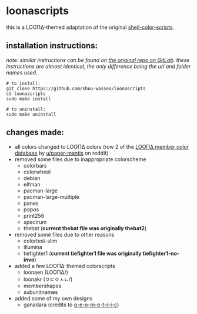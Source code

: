 # loonascripts
this is a LOOΠΔ-themed adaptation of the original [shell-color-scripts](https://github.com/charitarthchugh/shell-color-scripts).

## installation instructions:
_note: similar instructions can be found on [the original repo on GitLab](https://gitlab.com/dwt1/shell-color-scripts/-/blob/master/README.md). these instructions are almost identical, the only difference being the url and folder names used._

    # to install:
    git clone https://github.com/shuu-wasseo/loonascripts
    cd loonascripts
    sudo make install

    # to uninstall:
    sudo make uninstall

## changes made:
- all colors changed to LOOΠΔ colors (row 2 of the [LOOΠΔ member color database](https://docs.google.com/spreadsheets/d/101dgHkOonpbhIw5LFUObFS-SRo2d85WkCex4NtjW6Lg/edit?usp=sharing) by [u/paper-mantis](https://www.reddit.com/user/paper-mantis/) on reddit)
- removed some files due to inappropriate colorscheme
    - colorbars 
    - colorwheel
    - debian
    - elfman 
    - pacman-large 
    - pacman-large-multiple 
    - panes 
    - popos 
    - print256 
    - spectrum 
    - thebat (**current thebat file was originally thebat2**)
- removed some files due to other reasons
    - colortest-slim
    - illumina
    - tiefighter1 (**current tiefighter1 file was originally tiefighter1-no-invo**)
- added a few LOOΠΔ-themed colorscripts
    - loonaen (LOOΠΔ/)
    - loonakr (ㅇㄷㅇㅅㄴ/)
    - membershapes
    - subunitnames
- added some of my own designs
    - ganadara (credits to [g-e-o-m-e-t-r-i-c](github.com/g-e-o-m-e-t-r-i-c))
